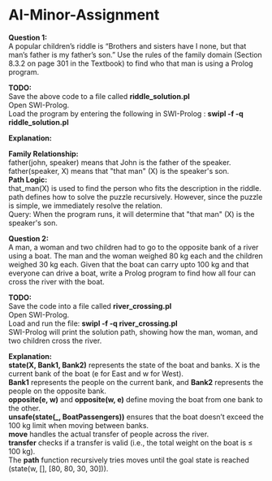# AI-Minor-Assignment
   
**Question 1:**   
A popular children’s riddle is “Brothers and sisters have I none, but that man’s father is
my father’s son.” Use the rules of the family domain (Section 8.3.2 on page 301 in the
Textbook) to find who that man is using a Prolog program.
     
**TODO:**      
Save the above code to a file called **riddle_solution.pl**    
Open SWI-Prolog.    
Load the program by entering the following in SWI-Prolog : **swipl -f -q riddle_solution.pl**     

**Explanation:**     
    
**Family Relationship:**     
father(john, speaker) means that John is the father of the speaker.    
father(speaker, X) means that "that man" (X) is the speaker's son.        
**Path Logic:**      
that_man(X) is used to find the person who fits the description in the riddle.     
path defines how to solve the puzzle recursively. However, since the puzzle is simple, we immediately resolve the relation.      
Query: When the program runs, it will determine that "that man" (X) is the speaker's son.          
    
   
**Question 2:**    
A man, a woman and two children had to go to the opposite bank of a river using a boat.
The man and the woman weighed 80 kg each and the children weighed 30 kg each.
Given that the boat can carry upto 100 kg and that everyone can drive a boat, write a
Prolog program to find how all four can cross the river with the boat.
   
**TODO:**    
Save the code into a file called **river_crossing.pl**  
Open SWI-Prolog.   
Load and run the file:  **swipl -f -q river_crossing.pl**     
SWI-Prolog will print the solution path, showing how the man, woman, and two children cross the river.

**Explanation:**    
**state(X, Bank1, Bank2)** represents the state of the boat and banks. X is the current bank of the boat (e for East and w for West).     
**Bank1** represents the people on the current bank, and **Bank2** represents the people on the opposite bank.    
**opposite(e, w)** and **opposite(w, e)** define moving the boat from one bank to the other.    
**unsafe(state(_, BoatPassengers))** ensures that the boat doesn’t exceed the 100 kg limit when moving between banks.   
**move** handles the actual transfer of people across the river.   
**transfer** checks if a transfer is valid (i.e., the total weight on the boat is ≤ 100 kg).   
The **path** function recursively tries moves until the goal state is reached (state(w, [], [80, 80, 30, 30])).      
